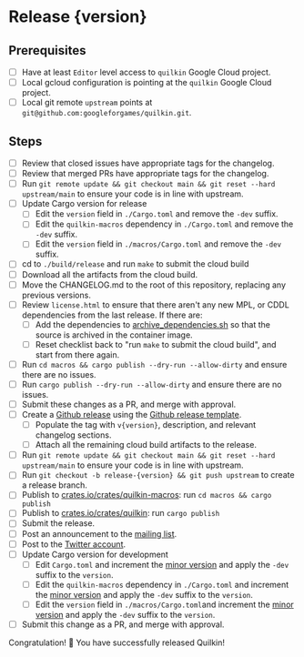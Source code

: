 # Release {version}

## Prerequisites

- [ ] Have at least `Editor` level access to `quilkin` Google Cloud project.
- [ ] Local gcloud configuration is pointing at the `quilkin` Google Cloud project. 
- [ ] Local git remote `upstream` points at `git@github.com:googleforgames/quilkin.git`.

## Steps

- [ ] Review that closed issues have appropriate tags for the changelog.
- [ ] Review that merged PRs have appropriate tags for the changelog.
- [ ] Run `git remote update && git checkout main && git reset --hard upstream/main` to ensure your code is in line
  with upstream.
- [ ] Update Cargo version for release
    - [ ] Edit the `version` field in `./Cargo.toml` and remove the `-dev` suffix.
    - [ ] Edit the `quilkin-macros` dependency in `./Cargo.toml` and remove the `-dev` suffix.
    - [ ] Edit the `version` field in `./macros/Cargo.toml` and remove the `-dev` suffix.
- [ ] cd to `./build/release` and run `make` to submit the cloud build
- [ ] Download all the artifacts from the cloud build.
- [ ] Move the CHANGELOG.md to the root of this repository, replacing any previous versions.
- [ ] Review `license.html` to ensure that there aren't any new MPL, or CDDL dependencies from the last 
  release. If there are:
    - [ ] Add the dependencies to [archive_dependencies.sh](https://github.com/googleforgames/quilkin/blob/main/build/release/archive_dependencies.sh)
          so that the source is archived in the container image.
    - [ ] Reset checklist back to "run `make` to submit the cloud build", and start from there again.
- [ ] Run `cd macros && cargo publish --dry-run --allow-dirty` and ensure there are no issues.
- [ ] Run `cargo publish --dry-run --allow-dirty` and ensure there are no issues.  
- [ ] Submit these changes as a PR, and merge with approval.
- [ ] Create a [Github release](https://github.com/googleforgames/quilkin/releases/new) using the 
  [Github release template](./github-release.md).
    - [ ] Populate the tag with `v{version}`, description, and relevant changelog sections.
    - [ ] Attach all the remaining cloud build artifacts to the release.
- [ ] Run `git remote update && git checkout main && git reset --hard upstream/main` to ensure your code is in line
      with upstream.
- [ ] Run `git checkout -b release-{version} && git push upstream` to create a release branch.
- [ ] Publish to [crates.io/crates/quilkin-macros](https://crates.io/crates/quilkin-macros): run `cd macros && cargo publish`
- [ ] Publish to [crates.io/crates/quilkin](https://crates.io/crates/quilkin): run `cargo publish`
- [ ] Submit the release.
- [ ] Post an announcement to the [mailing list](https://groups.google.com/g/quilkin-discuss).
- [ ] Post to the [Twitter account](https://twitter.com/quilkindev).
- [ ] Update Cargo version for development
    - [ ] Edit `Cargo.toml` and increment the [minor version](https://semver.org/) and apply the `-dev` suffix to the
       `version`.
    - [ ] Edit the `quilkin-macros` dependency in `./Cargo.toml` and increment the [minor version](https://semver.org/) 
       and apply the `-dev` suffix to the `version`.
    - [ ] Edit the `version` field in `./macros/Cargo.toml`and increment the [minor version](https://semver.org/)
       and apply the `-dev` suffix to the `version`.
- [ ] Submit this change as a PR, and merge with approval.

Congratulation! 🎉 You have successfully released Quilkin!

